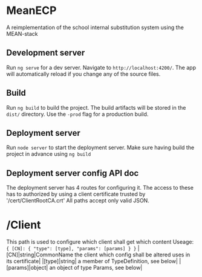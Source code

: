 # MeanECP

A reimplementation of the school internal substitution system using the MEAN-stack  

## Development server

Run `ng serve` for a dev server. Navigate to `http://localhost:4200/`. The app will automatically reload if you change any of the source files.

## Build

Run `ng build` to build the project. The build artifacts will be stored in the `dist/` directory. Use the `-prod` flag for a production build.

## Deployment server

Run `node server`  to start the deployment server. Make sure having build the project in advance using `ng build`

## Deployment server config API doc

The deployment server has 4 routes for configuring it. The access to these has to authorized by using a client certificate trusted by '/cert/ClientRootCA.crt'
All paths accept only valid JSON.
 # /Client
   This path is used to configure which client shall get which content
   Useage:
   `{
     [CN]: {
        "type": [type],
        "params": [params]
        }
   }`
   |[CN]|string|CommonName the client which config shall be altered uses in its certificate|
   |[type]|string| a member of TypeDefinition, see below|
   |[params]|object| an object of type Params, see below|
   


